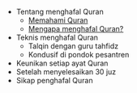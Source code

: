 - Tentang menghafal Quran
  - [Memahami Quran](memahami-quran.md)
  - [Mengapa menghafal Quran?](mengapa-menghafal-quran.md)
- Teknis menghafal Quran 
  - Talqin dengan guru tahfidz
  - Kondusif di pondok pesantren
- Keunikan setiap ayat Quran
- Setelah menyelesaikan 30 juz
- Sikap penghafal Quran
